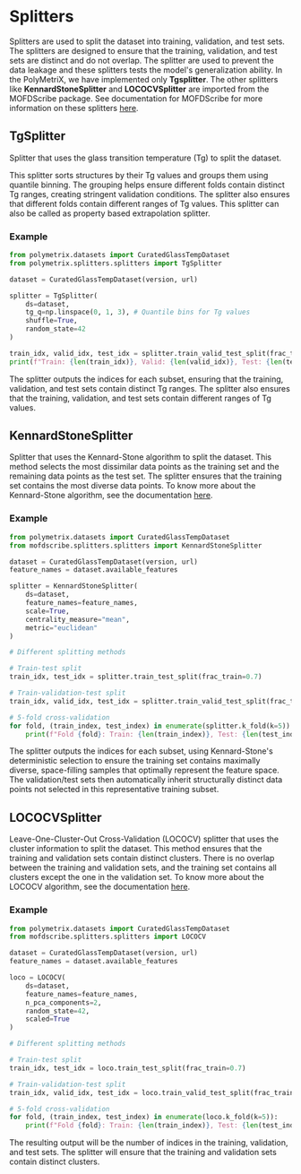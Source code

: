 # Splitters
Splitters are used to split the dataset into training, validation, and test sets. The splitters are designed to ensure that the training, validation, and test sets are distinct and do not overlap. The splitter are used to prevent the data leakage and these splitters tests the model's generalization ability. In the PolyMetriX, we have implemented only **Tgsplitter**. The other splitters like **KennardStoneSplitter** and **LOCOCVSplitter** are imported from the MOFDScribe package. See documentation for MOFDScribe for more information on these splitters [here](https://mofdscribe.readthedocs.io/en/latest/api/featurizers.html).

## TgSplitter

Splitter that uses the glass transition temperature (Tg) to split the dataset.

This splitter sorts structures by their Tg values and groups them using quantile binning. The grouping helps ensure different folds contain distinct Tg ranges, creating stringent validation conditions. The splitter also ensures that different folds contain different ranges of Tg values. This splitter can also be called as property based extrapolation splitter.

### Example

```python
from polymetrix.datasets import CuratedGlassTempDataset
from polymetrix.splitters.splitters import TgSplitter

dataset = CuratedGlassTempDataset(version, url)

splitter = TgSplitter(
    ds=dataset,
    tg_q=np.linspace(0, 1, 3), # Quantile bins for Tg values
    shuffle=True,
    random_state=42
)

train_idx, valid_idx, test_idx = splitter.train_valid_test_split(frac_train=0.6, frac_valid=0.1)
print(f"Train: {len(train_idx)}, Valid: {len(valid_idx)}, Test: {len(test_idx)}")

```

The splitter outputs the indices for each subset, ensuring that the training, validation, and test sets contain distinct Tg ranges. The splitter also ensures that the training, validation, and test sets contain different ranges of Tg values.

## KennardStoneSplitter

Splitter that uses the Kennard-Stone algorithm to split the dataset. This method selects the most dissimilar data points as the training set and the remaining data points as the test set. The splitter ensures that the training set contains the most diverse data points. To know more about the Kennard-Stone algorithm, see the documentation [here](https://mofdscribe.readthedocs.io/en/latest/api/splitters.html).


### Example

```python
from polymetrix.datasets import CuratedGlassTempDataset
from mofdscribe.splitters.splitters import KennardStoneSplitter

dataset = CuratedGlassTempDataset(version, url)
feature_names = dataset.available_features 

splitter = KennardStoneSplitter(
    ds=dataset,
    feature_names=feature_names,  
    scale=True,  
    centrality_measure="mean",
    metric="euclidean"
)

# Different splitting methods

# Train-test split
train_idx, test_idx = splitter.train_test_split(frac_train=0.7) 

# Train-validation-test split
train_idx, valid_idx, test_idx = splitter.train_valid_test_split(frac_train=0.7, frac_valid=0.15)

# 5-fold cross-validation
for fold, (train_index, test_index) in enumerate(splitter.k_fold(k=5)):
    print(f"Fold {fold}: Train: {len(train_index)}, Test: {len(test_index)}")
```

The splitter outputs the indices for each subset, using Kennard-Stone's deterministic selection to ensure the training set contains maximally diverse, space-filling samples that optimally represent the feature space. The validation/test sets then automatically inherit structurally distinct data points not selected in this representative training subset.

## LOCOCVSplitter

Leave-One-Cluster-Out Cross-Validation (LOCOCV) splitter that uses the cluster information to split the dataset. This method ensures that the training and validation sets contain distinct clusters. There is no overlap between the training and validation sets, and the training set contains all clusters except the one in the validation set. To know more about the LOCOCV algorithm, see the documentation [here](https://mofdscribe.readthedocs.io/en/latest/api/splitters.html).

### Example

```python
from polymetrix.datasets import CuratedGlassTempDataset
from mofdscribe.splitters.splitters import LOCOCV

dataset = CuratedGlassTempDataset(version, url)
feature_names = dataset.available_features 

loco = LOCOCV(
    ds=dataset,
    feature_names=feature_names, 
    n_pca_components=2,  
    random_state=42,
    scaled=True  
)

# Different splitting methods

# Train-test split  
train_idx, test_idx = loco.train_test_split(frac_train=0.7)

# Train-validation-test split
train_idx, valid_idx, test_idx = loco.train_valid_test_split(frac_train=0.7, frac_valid=0.15)

# 5-fold cross-validation
for fold, (train_index, test_index) in enumerate(loco.k_fold(k=5)):
    print(f"Fold {fold}: Train: {len(train_index)}, Test: {len(test_index)}")
```
The resulting output will be the number of indices in the training, validation, and test sets. The splitter will ensure that the training and validation sets contain distinct clusters.